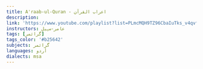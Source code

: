 ```yaml
---
title: A'raab-ul-Quran - اعراب القرآن
description:
link: 'https://www.youtube.com/playlist?list=PLmcMQH9TZ96CbaIuTks_v4qvfqTrYo__U'
instructors: عامر-سہیل
tags: [گرائمر]
tags_color: '#b25642'
subjects: گرائمر
languages: أردو
dialects: msa
---
```

